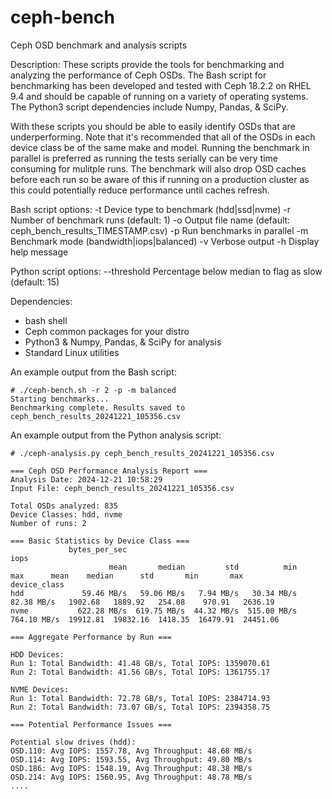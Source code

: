 # ceph-bench
Ceph OSD benchmark and analysis scripts

Description:
   These scripts provide the tools for benchmarking and analyzing 
   the performance of Ceph OSDs. The Bash script for benchmarking
   has been developed and tested with Ceph 18.2.2 on RHEL 9.4 and 
   should be capable of running on a variety of operating systems.
   The Python3 script dependencies include Numpy, Pandas, & SciPy.

   With these scripts you should be able to easily identify OSDs
   that are underperforming. Note that it's recommended that all
   of the OSDs in each device class be of the same make and model.
   Running the benchmark in parallel is preferred as running the
   tests serially can be very time consuming for mulitple runs.
   The benchmark will also drop OSD caches before each run so
   be aware of this if running on a production cluster as this
   could potentially reduce performance until caches refresh.

   
Bash script options:
    -t <type>    Device type to benchmark (hdd|ssd|nvme)
    -r <number>  Number of benchmark runs (default: 1)
    -o <file>    Output file name (default: ceph_bench_results_TIMESTAMP.csv)
    -p           Run benchmarks in parallel
    -m <mode>    Benchmark mode (bandwidth|iops|balanced)
    -v           Verbose output
    -h           Display help message

Python script options:
    --threshold  <number> Percentage below median to flag as slow (default: 15)
     
 Dependencies:
   - bash shell
   - Ceph common packages for your distro
   - Python3 & Numpy, Pandas, & SciPy for analysis
   - Standard Linux utilities

An example output from the Bash script:
```
# ./ceph-bench.sh -r 2 -p -m balanced
Starting benchmarks...
Benchmarking complete. Results saved to ceph_bench_results_20241221_105356.csv
```

An example output from the Python analysis script:
```
# ./ceph-analysis.py ceph_bench_results_20241221_105356.csv

=== Ceph OSD Performance Analysis Report ===
Analysis Date: 2024-12-21 10:58:29
Input File: ceph_bench_results_20241221_105356.csv

Total OSDs analyzed: 835
Device Classes: hdd, nvme
Number of runs: 2

=== Basic Statistics by Device Class ===
             bytes_per_sec                                                         iops                                       
                      mean       median         std          min          max      mean    median      std       min       max
device_class                                                                                                                  
hdd             59.46 MB/s   59.06 MB/s   7.94 MB/s   30.34 MB/s   82.38 MB/s   1902.68   1889.92   254.08    970.91   2636.19
nvme           622.28 MB/s  619.75 MB/s  44.32 MB/s  515.00 MB/s  764.10 MB/s  19912.81  19832.16  1418.35  16479.91  24451.06

=== Aggregate Performance by Run ===

HDD Devices:
Run 1: Total Bandwidth: 41.48 GB/s, Total IOPS: 1359070.61
Run 2: Total Bandwidth: 41.56 GB/s, Total IOPS: 1361755.17

NVME Devices:
Run 1: Total Bandwidth: 72.78 GB/s, Total IOPS: 2384714.93
Run 2: Total Bandwidth: 73.07 GB/s, Total IOPS: 2394358.75

=== Potential Performance Issues ===

Potential slow drives (hdd):
OSD.110: Avg IOPS: 1557.78, Avg Throughput: 48.68 MB/s
OSD.114: Avg IOPS: 1593.55, Avg Throughput: 49.80 MB/s
OSD.186: Avg IOPS: 1548.19, Avg Throughput: 48.38 MB/s
OSD.214: Avg IOPS: 1560.95, Avg Throughput: 48.78 MB/s
....
```

